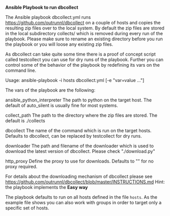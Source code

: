 **Ansible Playbook to run dbcollect**

The Ansible playbook dbcollect.yml runs https://github.com/outrunnl/dbcollect on
a couple of hosts and copies the resulting zip files over to the local system.
By default the zip files are stored in the local subdirectory collects/ which is
removed during every run of the playbook. Please make sure to rename an existing
directory before you run the playbook or you will loose any existing zip files.

As dbcollect can take quite some time there is a proof of concept script called
testcollect you can use for dry runs of the playbook. Further you can control
some of the behavior of the playbook by redefining its vars on the command line.

Usage: ansible-playbook -i hosts dbcollect.yml [-e "var=value ..."]

The vars of the playbook are the following:

ansible_python_interpreter	The path to python on the target host.
				The default of auto_silent is usually fine for
				most systems.

collect_path			The path to the directory where the zip files are
				stored. The default is ./collects

dbcollect			The name of the command which is run on the target
				hosts. Defaults to dbcollect, can be replaced by
				testcollect for dry runs.

downloader			The path and filename of the downloader which is
				used to download the latest version of dbcollect.
				Please check "./download.py"

http_proxy			Define the proxy to use for downloads. Defaults
				to "" for no proxy required.

For details about the downloading mechanism of dbcollect please see
https://github.com/outrunnl/dbcollect/blob/master/INSTRUCTIONS.md
Hint: the playbook implements the **Easy way**

The playbook defaults to run on all hosts defined in the file `hosts`. As the
example file shows you can also work with groups in order to target only a
specific set of hosts.
